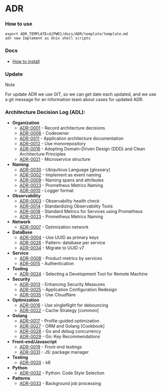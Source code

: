 # ADR

### How to use

```shell
export ADR_TEMPLATE=${PWD}/docs/ADR/template/template.md
adr new Implement as Unix shell scripts
```

### Docs

- [How to install](https://github.com/npryce/adr-tools/blob/master/INSTALL.md)

### Update

> [!NOTE]
> For update ADR we use GIT, so we can get date each updated, and we use a git message
> for an information team about cases for updated ADR.

### Architecture Decision Log (ADL):

- **Organization**
  - [ADR-0001](./decisions/0001-record-architecture-decisions.md) - Record architecture decisions
  - [ADR-0006](./decisions/0006-codeowner.md) - Codeowner
  - [ADR-0011](./decisions/0011-application-architecture-documentation.md) - Application architecture documentation
  - [ADR-0012](./decisions/0012-use-monorepository.md) - Use monorepository
  - [ADR-0016](./decisions/0016-use-domain-driven-developer.md) - Adopting Domain-Driven Design (DDD) and Clean Architecture Principles
  - [ADR-0021](./decisions/0021-microservice-structure.md) - Microservice structure
- **Naming**
  - [ADR-0030](./decisions/0030-ubiquitous-language.md) - Ubiquitous Language [glossary]
  - [ADR-0002](./decisions/0002-implement-as-event-naming.md) - Implement as event naming
  - [ADR-0009](./decisions/0009-naming-spans-and-attributes.md) - Naming spans and attributes
  - [ADR-0023](./decisions/0023-naming-prometheus-metrics.md) - Prometheus Metrics Naming
  - [ADR-0010](./decisions/0010-logger-format.md) - Logger format
- **Observability**
  - [ADR-0003](./decisions/0003-observability-health-check.md) - Observability health check
  - [ADR-0014](./decisions/0014-observability.md) - Standardizing Observability Tools
  - [ADR-0018](./decisions/0018-service-metrics.md) - Standard Metrics for Services using Prometheus
  - [ADR-0023](./decisions/0023-naming-prometheus-metrics.md) - Prometheus Metrics Naming
- **Network**
  - [ADR-0007](./decisions/0007-optimization-network.md) - Optimization network
- **DataBase**
  - [ADR-0004](./decisions/0004-use-uuid-as-primary-keys.md) - Use UUID as primary keys
  - [ADR-0026](./decisions/0026-pattern-database-per-service.md) - Pattern: database per service
  - [ADR-0034](./decisions/0034-migrate-to-uuid-v7.md) - Migrate to UUID v7
- **Service**
  - [ADR-0008](./decisions/0008-product-metrics-by-services.md) - Product metrics by services
  - [ADR-0015](./decisions/0015-authentication.md) - Authentication
- **Tooling**
  - [ADR-0024](./decisions/0024-selecting-a-development-tool-for-remote-machine.md) - Selecting a Development Tool for Remote Machine
- **Security**
  - [ADR-0013](./decisions/0013-security.md) - Enhancing Security Measures
  - [ADR-0025](./decisions/0025-configuration.md) - Application Configuration Redesign
  - [ADR-0035](./decisions/0035-use-cloudflare.md) - Use Cloudflare
- **Optimization**
  - [ADR-0016](./decisions/0005-use-singleflight-for-debouncing.md) - Use singleflight for debouncing
  - [ADR-0022](./decisions/0022-cache.md) - Cache Strategy [common]
- **Golang**
  - [ADR-0017](./decisions/0017-profile-guided-optimization.md) - Profile-guided optimization
  - [ADR-0027](./decisions/0027-orm-and-golang.md) - ORM and Golang [Cookbook]
  - [ADR-0028](./decisions/0028-go-and-debug-concurrency.md) - Go and debug concurrency
  - [ADR-0029](./decisions/0029-go-key-recommendations.md) - Go: Key Recommendations
- **Front-end/Javascript**
  - [ADR-0019](./decisions/0019-front-end-testing.md) - Front-end testings
  - [ADR-0031](./decisions/0031-js-package-manager.md) - JS: package manager
- **Testing**
  - [ADR-0020](./decisions/0020-k6.md) - k6 
- **Python**
  - [ADR-0032](./decisions/0032-python-code-style-selection.md) - Python: Code Style Selection
- **Patterns**
  - [ADR-0033](./decisions/0033-background-job.md) - Background job processing
